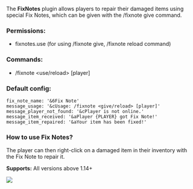 The **FixNotes** plugin allows players to repair their damaged items using special Fix Notes, which can be given with the /fixnote give command.

### Permissions:
- fixnotes.use (for using /fixnote give, /fixnote reload command)
  
### Commands:
- /fixnote <use/reload> [player]
  
### Default config:
```
fix_note_name: '&6Fix Note' 
message_usage: '&cUsage: /fixnote <give/reload> [player]' 
message_player_not_found: '&cPlayer is not online.' 
message_item_received: '&aPlayer {PLAYER} got Fix Note!' 
message_item_repaired: '&aYour item has been fixed!'
```

### How to use Fix Notes? 
The player can then right-click on a damaged item in their inventory with the Fix Note to repair it.

  **Supports:** All versions above 1.14+
  
  ![](https://i.imgur.com/aKopEu1.gif)
